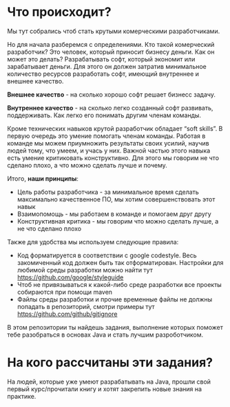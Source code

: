 # Что происходит?

Мы тут собрались чтоб стать крутыми комерческими разработчиками.

Но для начала разберемся с определениями.
Кто такой комерческий разработчик? Это человек, который приносит бизнесу деньги.
Как он может это делать? Разрабатывать софт, который экономит или зарабатывает деньги. 
Для этого он должен затратив минимальное количество ресурсов разработать софт, имеющий внутреннее и внешнее качество.

**Внешнее качество** - на сколько хорошо софт решает бизнесс задачу.

**Внутреннее качество** - на сколько легко созданный софт развивать, поддерживать. Как легко его понимать другим членам команды.

Кроме технических навыков крутой разработчик обладает “soft skills”. В первую очередь это умение помогать членам команды. Работая в команде мы можем приумножить результаты своих усилий, научив людей тому, что умеем, и учась у них. Важной частью этого навыка есть умение критиковать конструктивно. Для этого мы говорим не что сделано плохо, а что можно сделать лучше и почему.

Итого, **наши принципы**:
* Цель работы разработчика - за минимальное время сделать максимально качественное ПО, мы хотим совершенствовать этот навык
* Взаимопомощь - мы работаем в команде и помогаем друг другу
* Конструктивная критика - мы говорим что можно сделать лучше, а не что сделано плохо

Также для удобства мы используем следующие правила:
* Код форматируется в соответствии с google codestyle. Весь закомиченный код должен быть так отформатирован. Настройки для любимой среды разработки можно найти тут https://github.com/google/styleguide 
* Чтоб не привязываться к какой-либо среде разработки все проекты собираются при помощи maven
* Файлы среды разработки и прочие временные файлы не должны попадать в репозиторий, смотри примеры тут https://github.com/github/gitignore

В этом репозитории ты найдешь задания, выполнение которых поможет тебе разобраться в основах Java и стать лучшим разроботчиком.

# На кого рассчитаны эти задания?
На людей, которые уже умеют разрабатывать на Java, прошли свой первый курс/прочитали книгу и хотят закрепить новые знания на практике.
